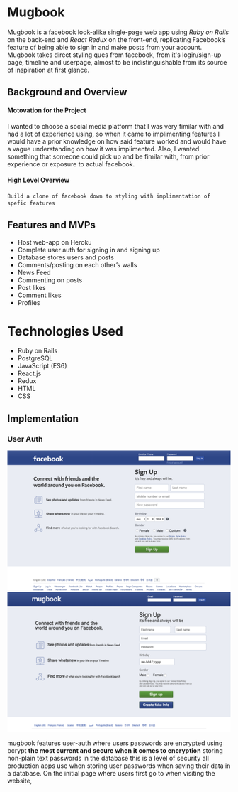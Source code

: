 # Mugbook

Mugbook is a facebook look-alike single-page web app using *Ruby on Rails* on the back-end and *React Redux* on the front-end, replicating Facebook’s feature of being able to sign in and make posts from your account. Mugbook takes direct styling ques from facebook, from it's login/sign-up page, timeline and userpage, almost to be indistinguishable from its source of inspiration at first glance.

## Background and Overview

#### Motovation for the Project
I wanted to choose a social media platform that I was very fimilar with and had a lot of experience using, so when it came to implimenting features I would have a prior knowledge on how said feature worked and would have a vague understanding on how it was implimented. Also, I wanted something that someone could pick up and be fimilar with, from prior experience or exposure to actual facebook.

#### High Level Overview
    Build a clone of facebook down to styling with implimentation of spefic features 

## Features and MVPs
* Host web-app on Heroku 
* Complete user auth for signing in and signing up 
* Database stores users and posts 
* Comments/posting on each other’s walls
* News Feed
* Commenting on posts
* Post likes
* Comment likes 
* Profiles

# Technologies Used
* Ruby on Rails
* PostgreSQL
* JavaScript (ES6)
* React.js
* Redux
* HTML
* CSS

## Implementation
### User Auth
![facebook signin/login](https://github.com/DarianPorter/Facebook-Replica/blob/master/app/assets/images/readme/facebook_auth.jpg?raw=true)
![mugbook signin/login](https://github.com/DarianPorter/Facebook-Replica/blob/master/app/assets/images/readme/mugbook_auth.jpg?raw=true)

mugbook features user-auth where users passwords are encrypted using bcrypt **the most current and secure when it comes to encryption** storing non-plain text passwords in the database this is a level of security all production apps use when storing user passwords when saving their data in a database. On the initial page where users first go to when visiting the website,

